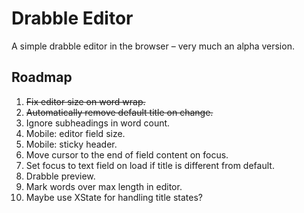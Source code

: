 # Drabble Editor

A simple drabble editor in the browser – very much an alpha version.

## Roadmap

1. ~~Fix editor size on word wrap.~~
2. ~~Automatically remove default title on change.~~
3. Ignore subheadings in word count.
4. Mobile: editor field size.
5. Mobile: sticky header.
6. Move cursor to the end of field content on focus.
7. Set focus to text field on load if title is different from default.
8. Drabble preview.
9. Mark words over max length in editor.
10. Maybe use XState for handling title states?
